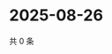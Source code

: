 # 2025-08-26

共 0 条

<!-- BEGIN ZHIHUVIDEO -->
<!-- 最后更新时间 Tue Aug 26 2025 16:16:50 GMT+0800 (China Standard Time) -->

<!-- END ZHIHUVIDEO -->
